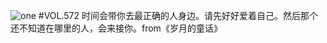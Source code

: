 ![one](http://image.wufazhuce.com/FtkyNDD3Vsy01apaengZ5Ibd_Ajc)
#VOL.572
时间会带你去最正确的人身边。请先好好爱着自己。然后那个还不知道在哪里的人，会来接你。from《岁月的童话》